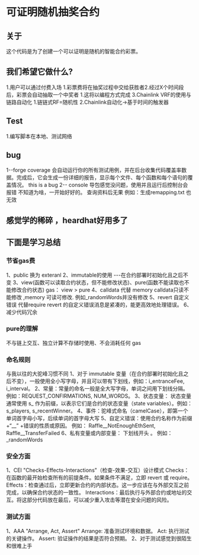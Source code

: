 # 可证明随机抽奖合约
## 关于
这个代码是为了创建一个可以证明是随机的智能合约彩票。
## 我们希望它做什么?
1.用户可以通过付费入场
1.彩票费将在抽奖过程中交给获胜者2.经过X个时间段后，彩票会自动抽取一个中奖者
1.这将以编程方式完成
3.Chainlink VRF的使用与链路自动化
1.链链式RF=随机性
2.Chainlink自动化->基于时间的触发器

## Test
1.编写脚本在本地、测试网络

## bug
1--forge coverage     会自动运行你的所有测试用例，并在后台收集代码覆盖率数据。完成后，它会生成一份详细的报告，显示每个文件、每个函数和每个语句的覆盖情况。
this is a bug
2-- console 
导包感觉没问题，使用并且运行后控制台会报错   不知道为啥，一开始好好的。   查询资料后无果 例如：生成remapping.txt 也无效


## 感觉学的稀碎 ，heardhat好用多了

## 下面是学习总结

### 节省gas费
1、public 换为 exteranl
2、immutable的使用 ---在合约部署时初始化且之后不变
3、view(函数可以读取合约状态，但不能修改状态)、pure(函数不能读取也不能修改合约状态)  gas： view > pure
4、calldata 代替 memory  calldata只读不能修改 ,memory 可读可修改.  例如_randomWords并没有修改
5、revert 自定义错误 代替require  revert 的自定义错误消息是紧凑的，能更高效地处理错误。
6、减少代码冗余


### pure的理解
不与链上交互、独立计算不存储时使用、不会消耗任何 gas

### 命名规则
与我以往的大驼峰习惯不同
1、对于 immutable 变量（在合约部署时初始化且之后不变），一般使用全小写字母，并且可以带有下划线，例如：i_entranceFee, i_interval。
2、常量：常量的命名一般是全大写字母，单词之间用下划线分隔。例如：REQUEST_CONFIRMATIONS, NUM_WORDS。
3、状态变量： 状态变量通常使用 s_ 作为前缀，以表示它们是合约的状态变量（state variables）。例如：s_players, s_recentWinner。
4、事件：驼峰式命名（camelCase），即第一个单词首字母小写，后续单词的首字母大写
5、自定义错误：使用合约名称作为前缀+“__” +错误的性质或原因。 例如： Raffle__NotEnoughEthSent, Raffle__TransferFailed
6、私有变量或内部变量： 下划线开头 。  例如：_randomWords

### 安全方面
1、CEI  "Checks-Effects-Interactions"（检查-效果-交互）设计模式
Checks：在函数的最开始检查所有的前提条件。如果条件不满足，立即 revert 或 require。
Effects：检查通过后，立即更新合约的内部状态。这一步应该在与外部交互之前完成，以确保合约状态的一致性。
Interactions：最后执行与外部合约或地址的交互。将这部分代码放在最后，可以减少重入攻击等潜在安全问题的风险。


### 测试方面
1、AAA  "Arrange, Act, Assert"
Arrange: 准备测试环境和数据。
Act: 执行测试的关键操作。
Assert: 验证操作的结果是否符合预期。
2、对于测试感觉到很陌生和很难上手